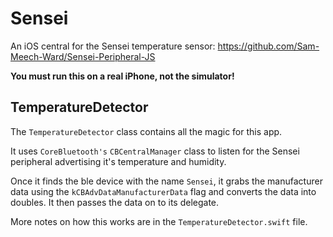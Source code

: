 # Sensei 

An iOS central for the Sensei temperature sensor: https://github.com/Sam-Meech-Ward/Sensei-Peripheral-JS

**You must run this on a real iPhone, not the simulator!**

## TemperatureDetector

The `TemperatureDetector` class contains all the magic for this app.

It uses `CoreBluetooth's` `CBCentralManager` class to listen for the Sensei peripheral advertising it's temperature and humidity.

Once it finds the ble device with the name `Sensei`, it grabs the manufacturer data using the `kCBAdvDataManufacturerData` flag and converts the data into doubles. It then passes the data on to its delegate.

More notes on how this works are in the `TemperatureDetector.swift` file.